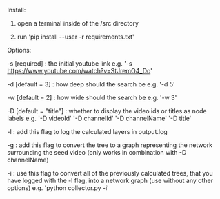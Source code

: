 Install:

1) open a terminal inside of the /src directory

2) run 'pip install --user -r requirements.txt'


Options:

-s [required] : the initial youtube link e.g. '-s https://www.youtube.com/watch?v=StJremO4_Do'

-d [default = 3] : how deep should the search be e.g. '-d 5' 

-w [default = 2] : how wide should the search be e.g. '-w 3'

-D [default = "title"] : whether to display the video ids or titles as node labels e.g. '-D videoId' '-D channelId' '-D channelName' '-D title'

-l : add this flag to log the calculated layers in output.log 

-g : add this flag to convert the tree to a graph representing the network surrounding the seed video (only works in combination with -D channelName)

-i : use this flag to convert all of the previously calculated trees, that you have logged with the -l flag, into a network graph (use without any other options) e.g. 'python collector.py -i'